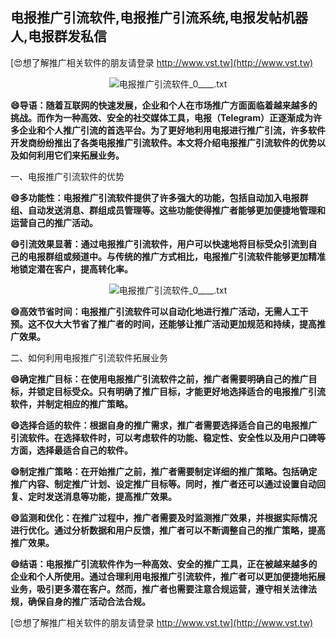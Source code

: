 ## **电报推广引流软件,电报推广引流系统,电报发帖机器人,电报群发私信**

[😍想了解推广相关软件的朋友请登录 http://www.vst.tw](http://www.vst.tw)

 <center><img src="https://vst.tw/MP4/tuiguang/png/8.png" alt="电报推广引流软件_0____.txt"></center>

**😄导语：随着互联网的快速发展，企业和个人在市场推广方面面临着越来越多的挑战。而作为一种高效、安全的社交媒体工具，电报（Telegram）正逐渐成为许多企业和个人推广引流的首选平台。为了更好地利用电报进行推广引流，许多软件开发商纷纷推出了各类电报推广引流软件。本文将介绍电报推广引流软件的优势以及如何利用它们来拓展业务。**

一、电报推广引流软件的优势

**😄多功能性：电报推广引流软件提供了许多强大的功能，包括自动加入电报群组、自动发送消息、群组成员管理等。这些功能使得推广者能够更加便捷地管理和运营自己的推广活动。**

**😄引流效果显著：通过电报推广引流软件，用户可以快速地将目标受众引流到自己的电报群组或频道中。与传统的推广方式相比，电报推广引流软件能够更加精准地锁定潜在客户，提高转化率。**

 <center><img src="https://vst.tw/MP4/tuiguang/png/3.png" alt="电报推广引流软件_0____.txt"></center>

**😄高效节省时间：电报推广引流软件可以自动化地进行推广活动，无需人工干预。这不仅大大节省了推广者的时间，还能够让推广活动更加规范和持续，提高推广效果。**

二、如何利用电报推广引流软件拓展业务

**😄确定推广目标：在使用电报推广引流软件之前，推广者需要明确自己的推广目标，并锁定目标受众。只有明确了推广目标，才能更好地选择适合的电报推广引流软件，并制定相应的推广策略。**

**😄选择合适的软件：根据自身的推广需求，推广者需要选择适合自己的电报推广引流软件。在选择软件时，可以考虑软件的功能、稳定性、安全性以及用户口碑等方面，选择最适合自己的软件。**

**😄制定推广策略：在开始推广之前，推广者需要制定详细的推广策略。包括确定推广内容、制定推广计划、设定推广目标等。同时，推广者还可以通过设置自动回复、定时发送消息等功能，提高推广效果。**

**😄监测和优化：在推广过程中，推广者需要及时监测推广效果，并根据实际情况进行优化。通过分析数据和用户反馈，推广者可以不断调整自己的推广策略，提高推广效果。**

**😄结语：电报推广引流软件作为一种高效、安全的推广工具，正在被越来越多的企业和个人所使用。通过合理利用电报推广引流软件，推广者可以更加便捷地拓展业务，吸引更多潜在客户。然而，推广者也需要注意合规运营，遵守相关法律法规，确保自身的推广活动合法合规。**

[😍想了解推广相关软件的朋友请登录 http://www.vst.tw](http://www.vst.tw)



